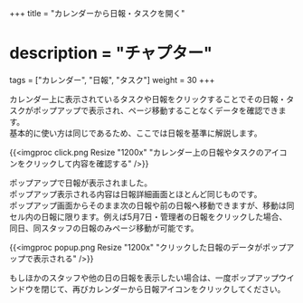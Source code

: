 +++
title = "カレンダーから日報・タスクを開く"
# description = "チャプター"
tags = ["カレンダー", "日報", "タスク"]
weight = 30
+++

カレンダー上に表示されているタスクや日報をクリックすることでその日報・タスクがポップアップで表示され、ページ移動することなくデータを確認できます。  
基本的に使い方は同じであるため、ここでは日報を基準に解説します。

{{<imgproc click.png Resize "1200x" "カレンダー上の日報やタスクのアイコンをクリックして内容を確認する" />}}

ポップアップで日報が表示されました。  
ポップアップ表示される内容は日報詳細画面とほとんど同じものです。  
ポップアップ画面からそのまま次の日報や前の日報へ移動できますが、移動は同セル内の日報に限ります。例えば5月7日・管理者の日報をクリックした場合、同日、同スタッフの日報のみページ移動が可能です。

{{<imgproc popup.png Resize "1200x" "クリックした日報のデータがポップアップで表示される" />}}

もしほかのスタッフや他の日の日報を表示したい場合は、一度ポップアップウインドウを閉じて、再びカレンダーから日報アイコンをクリックしてください。